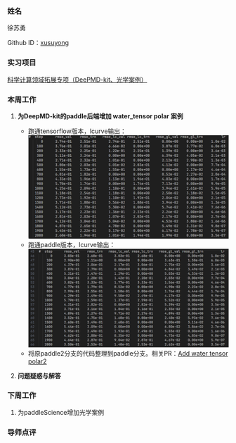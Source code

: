 ### 姓名

徐苏勇

Github ID：[xusuyong](https://github.com/xusuyong)

### 实习项目

[科学计算领域拓展专项（DeePMD-kit、光学案例）](https://github.com/PaddlePaddle/community/blob/master/hackathon/hackathon_6th/%E3%80%90Hackathon%206th%E3%80%91%E9%A3%9E%E6%A1%A8%E6%8A%A4%E8%88%AA%E8%AE%A1%E5%88%92%E9%9B%86%E8%AE%AD%E8%90%A5%E9%A1%B9%E7%9B%AE%E5%90%88%E9%9B%86.md#%E9%A1%B9%E7%9B%AE%E5%8D%81%E4%BA%8C%E7%A7%91%E5%AD%A6%E8%AE%A1%E7%AE%97%E9%A2%86%E5%9F%9F%E6%8B%93%E5%B1%95%E4%B8%93%E9%A1%B9deepmd-kit%E5%85%89%E5%AD%A6%E6%A1%88%E4%BE%8B)

### 本周工作

1. **为DeepMD-kit的paddle后端增加 water_tensor polar 案例**

   * 跑通tensorflow版本，lcurve输出：
      ![](assets/lcurve_water_tensor_polar_tf.png)
   * 跑通paddle版本，lcurve输出：
      ![](assets/lcurve_water_tensor_polar_paddle.png)
   * 将原paddle2分支的代码整理到paddle分支。相关PR：[Add water tensor polar2](https://github.com/HydrogenSulfate/deepmd-kit/pull/6)
2. **问题疑惑与解答**

### 下周工作

1. 为paddleScience增加光学案例

### 导师点评
